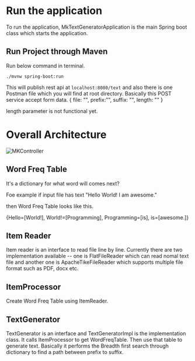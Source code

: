 # Run the application
To run the application, MkTextGeneratorApplication is the main Spring boot class which starts the application.

## Run Project through Maven
Run below command in terminal.

`./mvnw spring-boot:run`

This will publish rest api  at `localhost:8080/text` and also there is one Postman file which you will find at root directory. Basically this POST service accept form data.
{
  file: "",
  prefix:"",
  suffix: "",
  length: ""
}

length parameter is not functional yet.

# Overall Architecture
![MKController](https://user-images.githubusercontent.com/6595915/170620448-65c7a507-c859-4ff1-aa5d-78884dff37eb.png)

## Word Freq Table 
It's a dictionary for what word will comes next?

Foe example if input file has text "Hello World! I am awesome."

then Word Freq Table looks like this.

{Hello=[World!], World!=[Programming], Programming=[is], is=[awesome.]}

## Item Reader
Item reader is an interface to read file line by line. Currently there are two implementation available -- one is FlatFileReader which can read nomal text file and another one is ApacheTikeFileReader which supports multiple file format such as PDF, docx etc.

## ItemProcessor 
Create Word Freq Table using ItemReader.

## TextGenerator
TextGenerator is an interface and TextGeneratorImpl is the implementation class. It calls ItemProcessor to get WordFreqTable. Then use that table to generate text.
Basically it performs the Breadth first search through dictionary to find a path between prefix to suffix.


